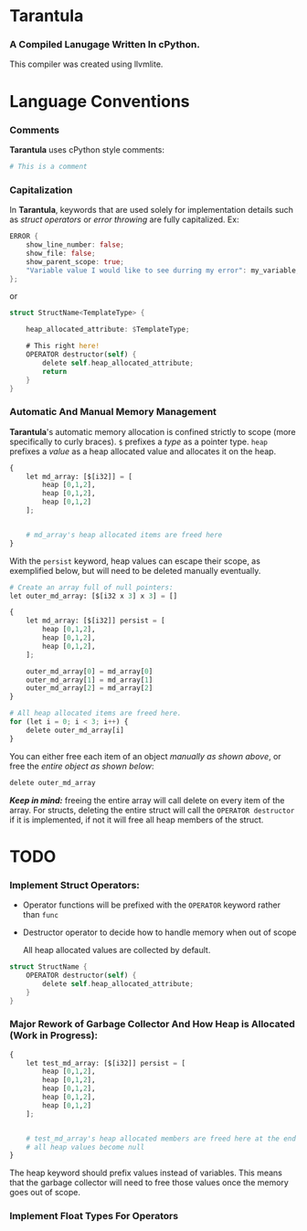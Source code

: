 # **Tarantula**

### A Compiled Lanugage Written In cPython.

This compiler was created using llvmlite.

# Language Conventions

### Comments

**Tarantula** uses cPython style comments:

```py
# This is a comment
```

### Capitalization

In **Tarantula**, keywords that are used solely for implementation details such as *struct operators* or *error throwing* are fully capitalized.  Ex:

```rust
ERROR {
    show_line_number: false;
    show_file: false;
    show_parent_scope: true;
    "Variable value I would like to see durring my error": my_variable;
};
```

or

```rust
struct StructName<TemplateType> {

    heap_allocated_attribute: $TemplateType;

    # This right here!
    OPERATOR destructor(self) {
        delete self.heap_allocated_attribute;
        return
    }
}
```

### Automatic And Manual Memory Management

**Tarantula**'s automatic memory allocation is confined strictly to scope (more specifically to curly braces). `$` prefixes a *type* as a pointer type.  `heap` prefixes a *value* as a heap allocated value and allocates it on the heap.

```py
{
    let md_array: [$[i32]] = [
        heap [0,1,2],
        heap [0,1,2],
        heap [0,1,2]
    ];


    # md_array's heap allocated items are freed here
}
```

With the `persist` keyword, heap values can escape their scope, as exemplified below, but will need to be deleted manually eventually.

```py
# Create an array full of null pointers:
let outer_md_array: [$[i32 x 3] x 3] = []

{
    let md_array: [$[i32]] persist = [
        heap [0,1,2],
        heap [0,1,2],
        heap [0,1,2],
    ];

    outer_md_array[0] = md_array[0]
    outer_md_array[1] = md_array[1]
    outer_md_array[2] = md_array[2]
}

# All heap allocated items are freed here.
for (let i = 0; i < 3; i++) {
    delete outer_md_array[i]
}
```

You can either free each item of an object *manually as shown above*, or free the *entire object as shown below*:

```py
delete outer_md_array
```

***Keep in mind:*** freeing the entire array will call delete on every item of the array.  For structs, deleting the entire struct will call the `OPERATOR destructor` if it is implemented, if not it will free all heap members of the struct.

# TODO

### Implement Struct Operators:

 - Operator functions will be prefixed with the `OPERATOR` keyword rather than `func`

 - Destructor operator to decide how to handle memory when out of scope

    All heap allocated values are collected by default.

```rust
struct StructName {
    OPERATOR destructor(self) {
        delete self.heap_allocated_attribute;
    }
}
```

### Major Rework of Garbage Collector And How Heap is Allocated (Work in Progress):

```py
{
    let test_md_array: [$[i32]] persist = [
        heap [0,1,2],
        heap [0,1,2],
        heap [0,1,2],
        heap [0,1,2],
        heap [0,1,2]
    ];


    # test_md_array's heap allocated members are freed here at the end of its scope if persist is not used.
    # all heap values become null
}
```

The heap keyword should prefix values instead of variables.  This means that the garbage collector will need to free those values once the memory goes out of scope.

### Implement Float Types For Operators
